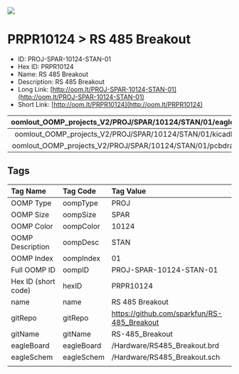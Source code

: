 


  
![][im]
# PRPR10124 > RS 485 Breakout

- ID: PROJ-SPAR-10124-STAN-01
- Hex ID: PRPR10124
- Name: RS 485 Breakout
- Description: RS 485 Breakout
- Long Link: [http://oom.lt/PROJ-SPAR-10124-STAN-01](http://oom.lt/PROJ-SPAR-10124-STAN-01)
- Short Link: [http://oom.lt/PRPR10124](http://oom.lt/PRPR10124)
  

|oomlout_OOMP_projects_V2/PROJ/SPAR/10124/STAN/01/eagleImage.png|oomlout_OOMP_projects_V2/PROJ/SPAR/10124/STAN/01/eagleSchemImage.png|oomlout_OOMP_projects_V2/PROJ/SPAR/10124/STAN/01/kicadPcb3dFront.png|oomlout_OOMP_projects_V2/PROJ/SPAR/10124/STAN/01/kicadPcb3dBack.png|
| :---: | :---: | :---: | :---: |
|oomlout_OOMP_projects_V2/PROJ/SPAR/10124/STAN/01/kicadPcb3d.png|oomlout_OOMP_projects_V2/PROJ/SPAR/10124/STAN/01/bomBack.png|oomlout_OOMP_projects_V2/PROJ/SPAR/10124/STAN/01/bomFront.png|oomlout_OOMP_projects_V2/PROJ/SPAR/10124/STAN/01/pcbdraw.svg|
|oomlout_OOMP_projects_V2/PROJ/SPAR/10124/STAN/01/pcbdrawBack.svg||||

## Tags
  

|Tag Name|Tag Code|Tag Value|
| :--- | :--- | :--- |
|OOMP Type|oompType|PROJ|
|OOMP Size|oompSize|SPAR|
|OOMP Color|oompColor|10124|
|OOMP Description|oompDesc|STAN|
|OOMP Index|oompIndex|01|
|Full OOMP ID|oompID|PROJ-SPAR-10124-STAN-01|
|Hex ID (short code)|hexID|PRPR10124|
|name|name|RS 485 Breakout|
|gitRepo|gitRepo|https://github.com/sparkfun/RS-485_Breakout|
|gitName|gitName|RS-485_Breakout|
|eagleBoard|eagleBoard|/Hardware/RS485_Breakout.brd|
|eagleSchem|eagleSchem|/Hardware/RS485_Breakout.sch|
||||



[im]: PROJ/SPAR/10124/STAN/01/kicadPcb3d_450.png
